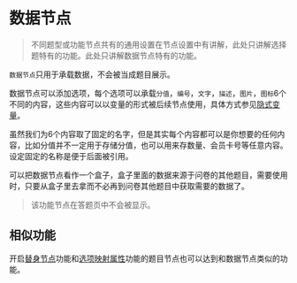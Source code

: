 ```index

```

```tag

```

```summary

```
# 数据节点

> 不同题型或功能节点共有的通用设置在节点设置中有讲解，此处只讲解选择题特有的功能。此处只讲解数据节点特有的功能。

`数据节点`只用于承载数据，不会被当成题目展示。

数据节点可以添加选项，每个选项可以承载`分值`，`编号`，`文字`，`描述`，`图片`，`图标`6个不同的内容，这些内容可以以变量的形式被后续节点使用，具体方式参见[隐式变量](../variable/implicit.md)。

虽然我们为6个内容取了固定的名字，但是其实每个内容都可以是你想要的任何内容，比如分值并不一定用于存储分值，也可以用来存数量、会员卡号等任意内容。设定固定的名称是便于后面被引用。

可以把数据节点看作一个盒子，盒子里面的数据来源于问卷的其他题目，需要使用时，只要从盒子里去拿而不必再到问卷其他题目中获取需要的数据了。

> 该功能节点在答题页中不会被显示。

## 相似功能
开启[替身节点](../node-setting/advanced.md#替身节点)功能和[选项映射属性](../logic/option-mapping.md)功能的题目节点也可以达到和数据节点类似的功能。

